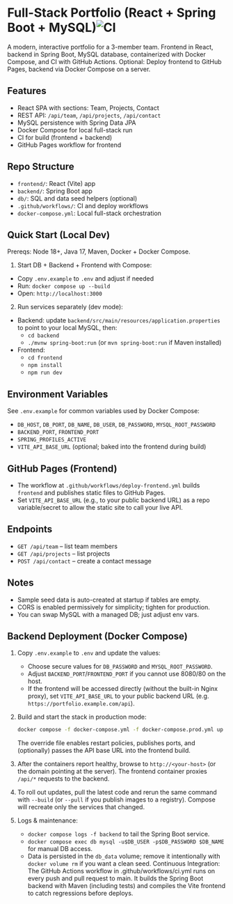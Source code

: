 ﻿# Full-Stack Portfolio (React + Spring Boot + MySQL)![CI](https://github.com/Vendhal/Portfolio-Fullstack/actions/workflows/ci.yml/badge.svg)

A modern, interactive portfolio for a 3-member team. Frontend in React, backend in Spring Boot, MySQL database, containerized with Docker Compose, and CI with GitHub Actions. Optional: Deploy frontend to GitHub Pages, backend via Docker Compose on a server.

## Features
- React SPA with sections: Team, Projects, Contact
- REST API: `/api/team`, `/api/projects`, `/api/contact`
- MySQL persistence with Spring Data JPA
- Docker Compose for local full-stack run
- CI for build (frontend + backend)
- GitHub Pages workflow for frontend

## Repo Structure
- `frontend/`: React (Vite) app
- `backend/`: Spring Boot app
- `db/`: SQL and data seed helpers (optional)
- `.github/workflows/`: CI and deploy workflows
- `docker-compose.yml`: Local full-stack orchestration

## Quick Start (Local Dev)

Prereqs: Node 18+, Java 17, Maven, Docker + Docker Compose.

1) Start DB + Backend + Frontend with Compose:

- Copy `.env.example` to `.env` and adjust if needed
- Run: `docker compose up --build`
- Open: `http://localhost:3000`

2) Run services separately (dev mode):

- Backend: update `backend/src/main/resources/application.properties` to point to your local MySQL, then:
  - `cd backend`
  - `./mvnw spring-boot:run` (or `mvn spring-boot:run` if Maven installed)
- Frontend:
  - `cd frontend`
  - `npm install`
  - `npm run dev`

## Environment Variables
See `.env.example` for common variables used by Docker Compose:
- `DB_HOST`, `DB_PORT`, `DB_NAME`, `DB_USER`, `DB_PASSWORD`, `MYSQL_ROOT_PASSWORD`
- `BACKEND_PORT`, `FRONTEND_PORT`
- `SPRING_PROFILES_ACTIVE`
- `VITE_API_BASE_URL` (optional; baked into the frontend during build)

## GitHub Pages (Frontend)
- The workflow at `.github/workflows/deploy-frontend.yml` builds `frontend` and publishes static files to GitHub Pages.
- Set `VITE_API_BASE_URL` (e.g., to your public backend URL) as a repo variable/secret to allow the static site to call your live API.


## Endpoints
- `GET /api/team` – list team members
- `GET /api/projects` – list projects
- `POST /api/contact` – create a contact message

## Notes
- Sample seed data is auto-created at startup if tables are empty.
- CORS is enabled permissively for simplicity; tighten for production.
- You can swap MySQL with a managed DB; just adjust env vars.

## Backend Deployment (Docker Compose)

1. Copy `.env.example` to `.env` and update the values:
   - Choose secure values for `DB_PASSWORD` and `MYSQL_ROOT_PASSWORD`.
   - Adjust `BACKEND_PORT`/`FRONTEND_PORT` if you cannot use 8080/80 on the host.
   - If the frontend will be accessed directly (without the built-in Nginx proxy), set `VITE_API_BASE_URL` to your public backend URL (e.g. `https://portfolio.example.com/api`).
2. Build and start the stack in production mode:

   ```bash
   docker compose -f docker-compose.yml -f docker-compose.prod.yml up -d --build
   ```

   The override file enables restart policies, publishes ports, and (optionally) passes the API base URL into the frontend build.
3. After the containers report healthy, browse to `http://<your-host>` (or the domain pointing at the server). The frontend container proxies `/api/*` requests to the backend.
4. To roll out updates, pull the latest code and rerun the same command with `--build` (or `--pull` if you publish images to a registry). Compose will recreate only the services that changed.
5. Logs & maintenance:
   - `docker compose logs -f backend` to tail the Spring Boot service.
   - `docker compose exec db mysql -u$DB_USER -p$DB_PASSWORD $DB_NAME` for manual DB access.
   - Data is persisted in the `db_data` volume; remove it intentionally with `docker volume rm` if you want a clean seed.
Continuous Integration:
The GitHub Actions workflow in .github/workflows/ci.yml runs on every push and pull request to main.
It builds the Spring Boot backend with Maven (including tests) and compiles the Vite frontend to catch regressions before deploys.
